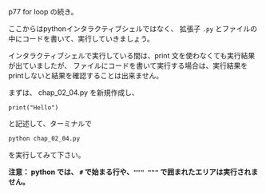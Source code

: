 p77 for loop の続き。

ここからはpythonインタラクティブシェルではなく、 拡張子 `.py` とファイルの中にコードを書いて、実行していきましょう。

インタラクティブシェルで実行している間は、print 文を使わなくても実行結果が出ていましたが、
ファイルにコードを書いて実行する場合は、実行結果をprintしないと結果を確認することは出来ません。


まずは、 chap_02_04.py を新規作成し、
```python:
print("Hello") 
```
と記述して、ターミナルで 
```bash
python chap_02_04.py 
```
を実行してみて下さい。

**注意： python では、 
`#` で始まる行や、`""" """` で囲まれたエリアは実行されません。**
